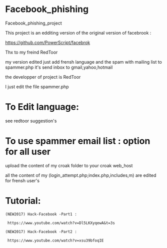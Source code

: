 # Facebook_phishing
Facebook_phishing_project

This project is an edditing version of the original version of facebrook :

https://github.com/PowerScript/facebrok

Thx to my freind RedToor

my version edited just add frensh language and the spam with mailing list to spammer.php it's send inbox to gmail,yahoo,hotmail

the developper of project is RedToor 

I just edit the file spammer.php

# To Edit language:

see redtoor suggestion's

# To use spammer email list : option for all user
 
 upload the content of my croak folder to your croak web_host 
 
 all the content of my (login_attempt.php;index.php,includes,m) are edited for frensh user's
 
 
# Tutorial:

    (NEW2017) Hack-Facebook -Part1 :

     https://www.youtube.com/watch?v=Dl5LKXyqewA&t=3s

    (NEW2017) Hack-Facebook -Part2 :

     https://www.youtube.com/watch?v=xsu39bfoqIE
